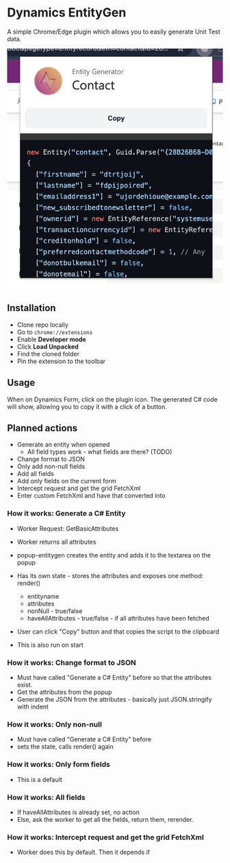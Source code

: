 # Dynamics EntityGen

A simple Chrome/Edge plugin which allows you to easily generate Unit Test data.

![Screenshot of the pluigin](screenshot.png)

## Installation

-   Clone repo locally
-   Go to `chrome://extensions`
-   Enable **Developer mode**
-   Click **Load Unpacked**
-   Find the cloned folder
-   Pin the extension to the toolbar

## Usage

When on Dynamics Form, click on the plugin icon. The generated C# code will show, allowing you to copy it with a click of a button.

## Planned actions

-   Generate an entity when opened
    -   All field types work - what fields are there? (TODO)
-   Change format to JSON
-   Only add non-null fields
-   Add all fields
-   Add only fields on the current form
-   Intercept request and get the grid FetchXml
-   Enter custom FetchXml and have that converted into

### How it works: Generate a C# Entity

-   Worker Request: GetBasicAttributes
-   Worker returns all attributes
-   popup-entitygen creates the entity and adds it to the textarea on the popup
-   Has its own state - stores the attributes and exposes one method: render()
    -   entityname
    -   attributes
    -   nonNull - true/false
    -   haveAllAttributes - true/false - if all attributes have been fetched
-   User can click "Copy" button and that copies the script to the clipboard

-   This is also run on start

### How it works: Change format to JSON

-   Must have called "Generate a C# Entity" before so that the attributes exist.
-   Get the attributes from the popup
-   Generate the JSON from the attributes - basically just JSON.stringify with indent

### How it works: Only non-null

-   Must have called "Generate a C# Entity" before
-   sets the state, calls render() again

### How it works: Only form fields

-   This is a default

### How it works: All fields

-   If haveAllAttributes is already set, no action
-   Else, ask the worker to get all the fields, return them, rerender.

### How it works: Intercept request and get the grid FetchXml

-   Worker does this by default. Then it depends if
